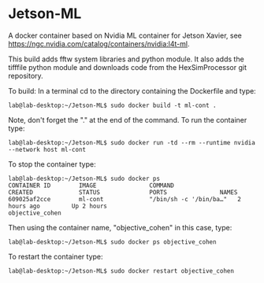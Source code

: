 # Jetson-ML
A docker container based on Nvidia ML container for Jetson Xavier, see https://ngc.nvidia.com/catalog/containers/nvidia:l4t-ml.

This build adds fftw system libraries and python module.  It also adds the tifffile python module and downloads code from the HexSimProcessor git repository.

To build: In a terminal cd to the directory containing the Dockerfile and type:

```
lab@lab-desktop:~/Jetson-ML$ sudo docker build -t ml-cont .
```

Note, don't forget the "." at the end of the command. To run the container type:

```
lab@lab-desktop:~/Jetson-ML$ sudo docker run -td --rm --runtime nvidia --network host ml-cont
```

To stop the container type:

```
lab@lab-desktop:~/Jetson-ML$ sudo docker ps
CONTAINER ID        IMAGE               COMMAND                  CREATED             STATUS              PORTS               NAMES
609025af2cce        ml-cont             "/bin/sh -c '/bin/ba…"   2 hours ago         Up 2 hours                              objective_cohen
```

Then using the container name, "objective_cohen" in this case, type:

```
lab@lab-desktop:~/Jetson-ML$ sudo docker ps objective_cohen
```

To restart the container type:

```
lab@lab-desktop:~/Jetson-ML$ sudo docker restart objective_cohen
```
